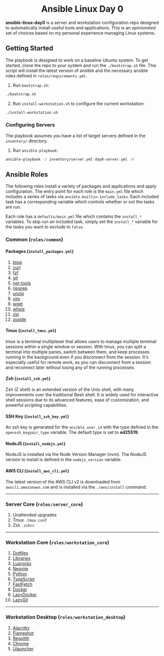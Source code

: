 <div align="center">
    <h1>Ansible Linux Day 0</h1>
</div>

**ansible-linux-day0** is a server and workstation configuration repo designed 
to automatically install useful tools and applications. This is an
_opinionated_ set of choices based on my personal experience managing Linux 
systems.

## Getting Started

The playbook is designed to work on a baseline Ubuntu system. To get started, 
clone the repo to your system and run the `./bootstrap.sh` file. This script 
will install the latest version of ansible and the necessary ansible roles
defined in `roles/requirements.yml`.

1. Run `bootstrap.sh`:

```bash
./bootstrap.sh
```

2. Run `install-workstation.sh` to configure the current workstation:

```bash
./install-workstation.sh
```

### Configuring Servers

The playbook assumes you have a list of target servers defined in the 
`inventory/` directory.

1. Run `ansible-playbook`:

```bash
ansible-playbook -i inventory/server.yml day0-server.yml -K
```

## Ansible Roles

The following roles install a variety of packages and applications and apply 
configuration. The entry point for each role is the `main.yml` file which
includes a series of tasks via `ansible.builtin.include_tasks`. Each included
task has a corresponding variable which controls whether or not the tasks are
run.

Each role has a `defaults/main.yml` file which contains the `install_*`
variables. To skip run an included task, simply set the `install_*` variable
for the tasks you want to exclude to `false`.

### Common (`roles/common`)

#### Packages (`install_packages.yml`)

1. [btop](#btop)
2. [curl](#curl)
3. [fzf](#fzf)
4. [git](#git)
5. [net-tools](#net-tools)
6. [ripgrep](#ripgrep)
7. [unzip](#unzip)
8. [vim](#vim)
9. [wget](#wget)
10. [whois](#whois)
11. [zip](#zip)
12. [zoxide](#zoxide)

#### Tmux (`install_tmux.yml`)

tmux is a terminal multiplexer that allows users to manage multiple terminal sessions within a single window or session. With tmux, you can split a terminal into multiple panes, switch between them, and keep processes running in the background even if you disconnect from the session. It's especially useful for remote work, as you can disconnect from a session and reconnect later without losing any of the running processes.

#### Zsh (`install_zsh.yml`)

Zsh (Z shell) is an extended version of the Unix shell, with many improvements over the traditional Bash shell. It is widely used for interactive shell sessions due to its advanced features, ease of customization, and powerful scripting capabilities.

#### SSH Key (`install_ssh_key.yml`)

An ssh key is generated for the `ansible_user_id` with the type defined in the
`openssh_keypair_type` variable. The default type is set to **ed25519**.

#### NodeJS (`install_nodejs.yml`)

NodeJS is installed via the Node Version Manager (nvm). The NodeJS version to 
install is defined in the `nodejs_version` variable.

#### AWS CLI (`install_aws_cli.yml`)

The latest version of the AWS CLI v2 is downloaded from `awscli.amazonaws.com`
and is installed via the `./aws/install` command.

---

### Server Core (`roles/server_core`)

1. Unattended upgrades
2. Tmux `.tmux.conf`
3. Zsh `.zshrc`

---

### Workstation Core (`roles/workstation_core`)

1. [Dotfiles](#dotfiles)
2. [Libraries](#libraries)
3. [Luarocks](#luarocks)
4. [Neovim](#neovim)
5. [Python](#python)
6. [TypeScript](#typescript)
7. [FastFetch](#fastfetch)
8. [Docker](#docker)
9. [LazyDocker](#lazydocker)
10. [LazyGit](#lazygit)

---

### Workstation Desktop (`roles/workstation_desktop`)

1. [Alacritty](#alacritty)
2. [Flameshot](#flameshot)
3. [Regolith](#regolith)
4. [Chrome](#chrome)
5. [Ulauncher](#ulauncher)

